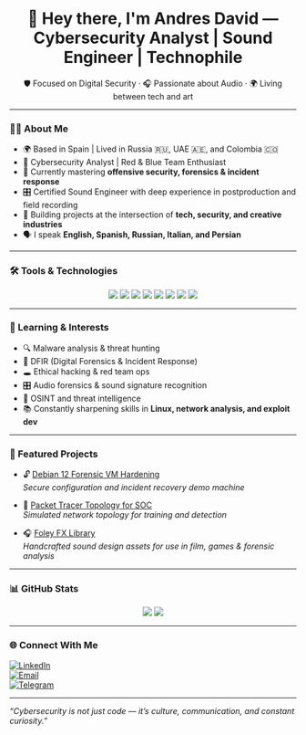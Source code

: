<h1 align="center">👋 Hey there, I'm Andres David — Cybersecurity Analyst | Sound Engineer | Technophile</h1>
<p align="center">
  🛡️ Focused on Digital Security · 🎧 Passionate about Audio · 🌍 Living between tech and art
</p>

---

### 👨‍💻 About Me

- 🌍 Based in Spain | Lived in Russia 🇷🇺, UAE 🇦🇪, and Colombia 🇨🇴
- 🔐 Cybersecurity Analyst | Red & Blue Team Enthusiast
- 🧠 Currently mastering **offensive security, forensics & incident response**
- 🎛️ Certified Sound Engineer with deep experience in postproduction and field recording
- 🚀 Building projects at the intersection of **tech, security, and creative industries**
- 🗣️ I speak **English, Spanish, Russian, Italian, and Persian**

---

### 🛠️ Tools & Technologies

<p align="center">
  <img src="https://img.shields.io/badge/Linux-%23FCC624?style=for-the-badge&logo=linux&logoColor=black" />
  <img src="https://img.shields.io/badge/KaliLinux-557C94?style=for-the-badge&logo=kalilinux&logoColor=white" />
  <img src="https://img.shields.io/badge/Bash-4EAA25?style=for-the-badge&logo=gnubash&logoColor=white" />
  <img src="https://img.shields.io/badge/Python-3670A0?style=for-the-badge&logo=python&logoColor=ffdd54" />
  <img src="https://img.shields.io/badge/Wireshark-1679A7?style=for-the-badge&logo=wireshark&logoColor=white" />
  <img src="https://img.shields.io/badge/Metasploit-4A4A4A?style=for-the-badge&logo=metasploit&logoColor=white" />
  <img src="https://img.shields.io/badge/ProTools-003B6F?style=for-the-badge&logo=avid&logoColor=white" />
  <img src="https://img.shields.io/badge/iZotope_RX-7B1FA2?style=for-the-badge&logo=izotope&logoColor=white" />
</p>

---

### 🧠 Learning & Interests

- 🔍 Malware analysis & threat hunting
- 🧰 DFIR (Digital Forensics & Incident Response)
- 🕳️ Ethical hacking & red team ops
- 🎛️ Audio forensics & sound signature recognition
- 📡 OSINT and threat intelligence
- 📚 Constantly sharpening skills in **Linux, network analysis, and exploit dev**

---

### 📂 Featured Projects

- 🔓 [Debian 12 Forensic VM Hardening](https://github.com/yourusername/debian-forensic-hardening)  
  *Secure configuration and incident recovery demo machine*

- 🧪 [Packet Tracer Topology for SOC](https://github.com/yourusername/soc-network-diagram)  
  *Simulated network topology for training and detection*

- 🎧 [Foley FX Library](https://github.com/yourusername/foley-fx-library)  
  *Handcrafted sound design assets for use in film, games & forensic analysis*

---

### 📊 GitHub Stats

<p align="center">
  <img src="https://github-readme-stats.vercel.app/api?username=yourusername&show_icons=true&theme=tokyonight" />
  <img src="https://github-readme-stats.vercel.app/api/top-langs/?username=yourusername&layout=compact&theme=tokyonight" />
</p>

---

### 🌐 Connect With Me

[![LinkedIn](https://img.shields.io/badge/LinkedIn-%230077B5.svg?&style=for-the-badge&logo=linkedin&logoColor=white)](https://linkedin.com/in/your-link)  
[![Email](https://img.shields.io/badge/Email-D14836?style=for-the-badge&logo=gmail&logoColor=white)](mailto:your.email@example.com)  
[![Telegram](https://img.shields.io/badge/Telegram-2CA5E0?style=for-the-badge&logo=telegram&logoColor=white)](https://t.me/yourhandle)  

---

*“Cybersecurity is not just code — it’s culture, communication, and constant curiosity.”*

